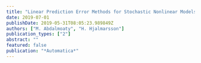 ```yaml
---
title: "Linear Prediction Error Methods for Stochastic Nonlinear Models"
date: 2019-07-01
publishDate: 2019-05-31T08:05:23.989849Z
authors: ["M. Abdalmoaty", "H. Hjalmarsson"]
publication_types: ["2"]
abstract: ""
featured: false
publication: "*Automatica*"
---
```


